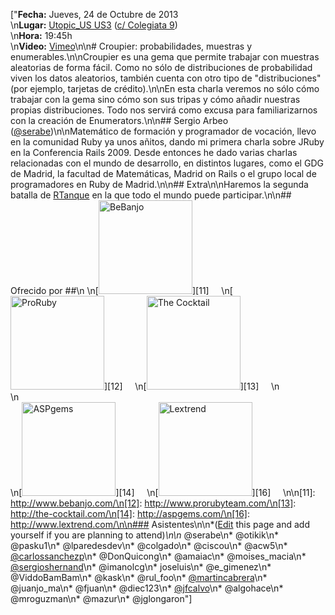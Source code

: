 ["**Fecha:** Jueves, 24 de Octubre de 2013<br/>\n**Lugar:** [Utopic_US US3](http://www.utopicus.es/) ([c/ Colegiata 9](https://www.google.com/maps/preview#!q=Calle+Colegiata%2C+9%2C+Madrid%2C+Spain&data=!4m10!1m9!4m8!1m3!1d203964!2d-3.6795367!3d40.4378271!3m2!1i1436!2i806!4f13.1))<br/>\n**Hora:** 19:45h<br/>\n**Video:** [Vimeo](http://vimeo.com/78610616)\n\n# Croupier: probabilidades, muestras y enumerables.\n\nCroupier es una gema que permite trabajar con muestras aleatorias de forma fácil. Como no sólo de distribuciones de probabilidad viven los datos aleatorios, también cuenta con otro tipo de \"distribuciones\" (por ejemplo, tarjetas de crédito).\n\nEn esta charla veremos no sólo cómo trabajar con la gema sino cómo son sus tripas y cómo añadir nuestras propias distribuciones. Todo nos servirá como excusa para familiarizarnos con la creación de Enumerators.\n\n## Sergio Arbeo ([@serabe](https://twitter.com/serabe))\n\nMatemático de formación y programador de vocación, llevo en la comunidad Ruby ya unos añitos, dando mi primera charla sobre JRuby en la Conferencia Rails 2009. Desde entonces he dado varias charlas relacionadas con el mundo de desarrollo, en distintos lugares, como el GDG de Madrid, la facultad de Matemáticas, Madrid on Rails o el grupo local de programadores en Ruby de Madrid.\n\n## Extra\n\nHaremos la segunda batalla de [RTanque](https://groups.google.com/forum/?hl=en#!topic/madrid-rb/0H84KsjkuV0) en la que todo el mundo puede participar.\n\n## Ofrecido por ##\n \n[<img width='150px' src='http://madridrb.github.com/images/sponsors/bebanjo.png' alt='BeBanjo'/>][11]     \n[<img width='150px' src='http://madridrb.github.com/images/sponsors/proruby.png' alt='ProRuby'/>][12]     \n[<img width='150px' src='http://madridrb.github.com/images/sponsors/tck.png' alt='The Cocktail'/>][13]     \n<br/>\n<br/>\n[<img width='150px' src='http://madridrb.github.com/images/sponsors/aspgems.png' alt='ASPgems'/>][14]     \n[<img width='150px' src='http://madridrb.github.com/images/sponsors/lextrend.png' alt='Lextrend'/>][16]     \n\n[11]: http://www.bebanjo.com/\n[12]: http://www.prorubyteam.com/\n[13]: http://the-cocktail.com/\n[14]: http://aspgems.com/\n[16]: http://www.lextrend.com/\n\n### Asistentes\n\n*([Edit](?m=edit) this page and add yourself if you are planning to attend)*\n\n* @serabe\n* @otikik\n* @pasku1\n* @lparedesdev\n* @colgado\n* @ciscou\n* @acw5\n* [@carlossanchezp](https://twitter.com/carlossanchezp)\n* @DonQuicong\n* @amaiac\n* @moises_macia\n* [@sergioshernand](https://twitter.com/sergioshernand)\n* @imanolcg\n* joseluis\n* @e_gimenez\n* @ViddoBamBam\n* @kask\n* @rul_foo\n* [@martincabrera](https://twitter.com/martincabrera)\n* @juanjo_ma\n* @fjuan\n* @diec123\n* [@jfcalvo](https://twitter.com/jfcalvo)\n* @algohace\n* @mroguzman\n* @mazur\n* @jglongaron"]